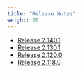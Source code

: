 ```yaml
---
title: "Release Notes"
weight: 20
---
```

* [Release 2.140.1](/release-notes/2.140.1_Release_Notes.pdf)
* [Release 2.130.1](/release-notes/2.130.1_Release_Notes.pdf)
* [Release 2.120.0](/release-notes/2.120.0_Release_Notes.pdf)
* [Release 2.118.0](/release-notes/2.118.0_Release_Notes.pdf)
